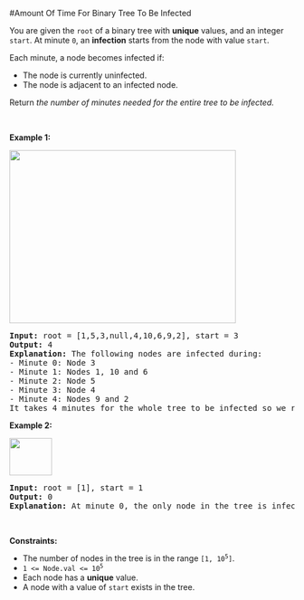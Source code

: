 #Amount Of Time For Binary Tree To Be Infected
<p>You are given the <code>root</code> of a binary tree with <strong>unique</strong> values, and an integer <code>start</code>. At minute <code>0</code>, an <strong>infection</strong> starts from the node with value <code>start</code>.</p>
<p>Each minute, a node becomes infected if:</p>
<ul>
<li>The node is currently uninfected.</li>
<li>The node is adjacent to an infected node.</li>
</ul>
<p>Return <em>the number of minutes needed for the entire tree to be infected.</em></p>
<p> </p>
<p><strong class="example">Example 1:</strong></p>
<img alt="" src="https://assets.leetcode.com/uploads/2022/06/25/image-20220625231744-1.png" style="width:400px;height:306px"/>
<pre><strong>Input:</strong> root = [1,5,3,null,4,10,6,9,2], start = 3
<strong>Output:</strong> 4
<strong>Explanation:</strong> The following nodes are infected during:
- Minute 0: Node 3
- Minute 1: Nodes 1, 10 and 6
- Minute 2: Node 5
- Minute 3: Node 4
- Minute 4: Nodes 9 and 2
It takes 4 minutes for the whole tree to be infected so we return 4.
</pre>
<p><strong class="example">Example 2:</strong></p>
<img alt="" src="https://assets.leetcode.com/uploads/2022/06/25/image-20220625231812-2.png" style="width:75px;height:66px"/>
<pre><strong>Input:</strong> root = [1], start = 1
<strong>Output:</strong> 0
<strong>Explanation:</strong> At minute 0, the only node in the tree is infected so we return 0.
</pre>
<p> </p>
<p><strong>Constraints:</strong></p>
<ul>
<li>The number of nodes in the tree is in the range <code>[1, 10<sup>5</sup>]</code>.</li>
<li><code>1 &lt;= Node.val &lt;= 10<sup>5</sup></code></li>
<li>Each node has a <strong>unique</strong> value.</li>
<li>A node with a value of <code>start</code> exists in the tree.</li>
</ul>
